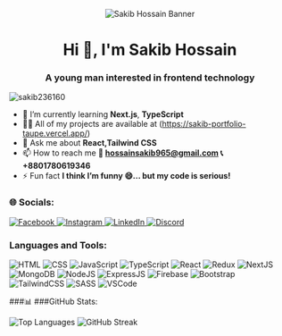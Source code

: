 <p align="center">
  <img src="https://i.ibb.co/23R7WknM/github-header.png" alt="Sakib Hossain Banner" />
</p>
<h1 align="center">Hi 👋, I'm Sakib Hossain</h1>
<h3 align="center">A young man interested in frontend technology</h3>

<p align="left"> <img src="https://komarev.com/ghpvc/?username=sakib236160&label=Profile%20views&color=0e75b6&style=flat" alt="sakib236160" /> </p>

- 🌱 I’m currently learning **Next.js**, **TypeScript**
- 👨‍💻 All of my projects are available at (https://sakib-portfolio-taupe.vercel.app/)
- 💬 Ask me about **React,Tailwind CSS**
- 📫 How to reach me **💬 hossainsakib965@gmail.com 📞 +8801780619346**
- ⚡ Fun fact **I think I’m funny 😄... but my code is serious!**

<h3 align="left">🌐 Socials:</h3>
<p align="left">
  <a href="https://fb.com/mdsakib.hossain.562329" target="_blank">
    <img src="https://img.shields.io/badge/Facebook-1877F2?style=for-the-badge&logo=facebook&logoColor=white" alt="Facebook"/>
  </a>
  <a href="https://instagram.com/yourusername" target="_blank">
    <img src="https://img.shields.io/badge/Instagram-E4405F?style=for-the-badge&logo=instagram&logoColor=white" alt="Instagram"/>
  </a>
  <a href="https://linkedin.com/in/sakib-hossain-dev" target="_blank">
    <img src="https://img.shields.io/badge/LinkedIn-0077B5?style=for-the-badge&logo=linkedin&logoColor=white" alt="LinkedIn"/>
  </a>
  <a href="https://discord.com/users/your-discord-id" target="_blank">
    <img src="https://img.shields.io/badge/Discord-5865F2?style=for-the-badge&logo=discord&logoColor=white" alt="Discord"/>
  </a>
</p>

### Languages and Tools:

![HTML](https://img.shields.io/badge/HTML-%23E34F26.svg?style=flat-square&logo=html5&logoColor=white)
![CSS](https://img.shields.io/badge/CSS-%231572B6.svg?style=flat-square&logo=css3&logoColor=white)
![JavaScript](https://img.shields.io/badge/JavaScript-%23F7DF1E.svg?style=flat-square&logo=javascript&logoColor=black)
![TypeScript](https://img.shields.io/badge/TypeScript-%23007ACC.svg?style=flat-square&logo=typescript&logoColor=white)
![React](https://img.shields.io/badge/React-%2361DAFB.svg?style=flat-square&logo=react&logoColor=black)
![Redux](https://img.shields.io/badge/Redux-%23593d88.svg?style=flat-square&logo=redux&logoColor=white)
![NextJS](https://img.shields.io/badge/NextJS-000000.svg?style=flat-square&logo=next.js&logoColor=white)
![MongoDB](https://img.shields.io/badge/MongoDB-%2347A248.svg?style=flat-square&logo=mongodb&logoColor=white)
![NodeJS](https://img.shields.io/badge/Node.js-%23339933.svg?style=flat-square&logo=node.js&logoColor=white)
![ExpressJS](https://img.shields.io/badge/Express.js-%23000000.svg?style=flat-square&logo=express&logoColor=white)
![Firebase](https://img.shields.io/badge/Firebase-%23039BE5.svg?style=flat-square&logo=firebase&logoColor=white)
![Bootstrap](https://img.shields.io/badge/Bootstrap-%237952B3.svg?style=flat-square&logo=bootstrap&logoColor=white)
![TailwindCSS](https://img.shields.io/badge/Tailwind_CSS-%2338B2AC.svg?style=flat-square&logo=tailwind-css&logoColor=white)
![SASS](https://img.shields.io/badge/Sass-%23CC6699.svg?style=flat-square&logo=sass&logoColor=white)
![VSCode](https://img.shields.io/badge/VS_Code-%23007ACC.svg?style=flat-square&logo=visual-studio-code&logoColor=white)


###📊 ###GitHub Stats:
  <div className="mt-6 space-y-4 bg-gray-900 p-4 rounded-lg shadow-lg">
  <img
    src="https://github-readme-stats.vercel.app/api/top-langs?username=sakib236160&show_icons=true&locale=en&layout=compact"
    alt="Top Languages"
    className="w-full rounded-lg shadow-md"
  />
  <img
    src="https://github-readme-streak-stats.herokuapp.com/?user=sakib236160&"
    alt="GitHub Streak"
    className="w-full rounded-lg shadow-md"
  />
</div>
